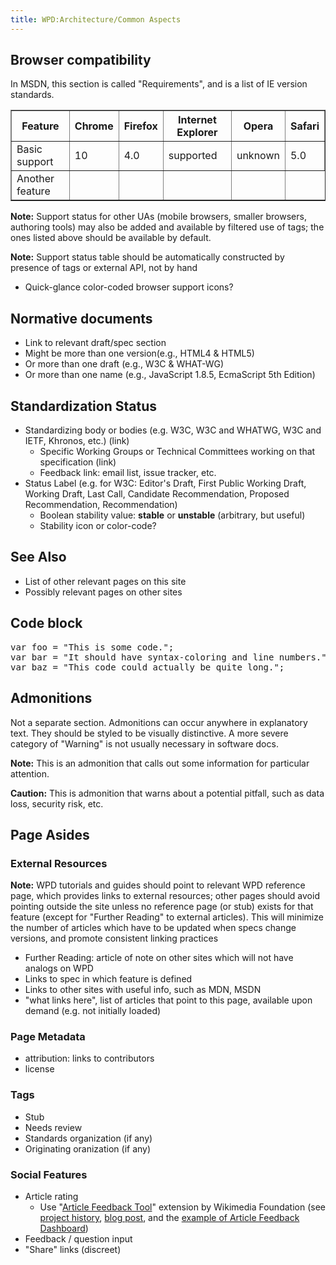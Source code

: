 ```yaml
---
title: WPD:Architecture/Common Aspects
---
```

<h2><span class="mw-headline" id="Browser_compatibility">Browser compatibility</span></h2>
<p>In MSDN, this section is called "Requirements", and is a list of IE version standards.
</p>
<table border="1">
<tr>
<th>Feature
</th>
<th>Chrome
</th>
<th>Firefox
</th>
<th>Internet Explorer
</th>
<th>Opera
</th>
<th>Safari
</th></tr>
<tr>
<td> Basic support
</td>
<td> 10
</td>
<td> 4.0
</td>
<td> supported
</td>
<td> unknown
</td>
<td> 5.0
</td></tr>
<tr>
<td>Another feature
</td>
<td>
</td>
<td>
</td>
<td>
</td>
<td>
</td></tr></table>
<p><b>Note:</b> Support status for other UAs (mobile browsers, smaller browsers, authoring tools) may also be added and available by filtered use of tags; the ones listed above should be available by default.
</p><p><b>Note:</b> Support status table should be automatically constructed by presence of tags or external API, not by hand
</p>
<ul><li> Quick-glance color-coded browser support icons?</li></ul>
<h2><span class="mw-headline" id="Normative_documents">Normative documents</span></h2>
<ul><li> Link to relevant draft/spec section</li>
<li> Might be more than one version(e.g., HTML4 &amp; HTML5)</li>
<li> Or more than one draft (e.g., W3C &amp; WHAT-WG)</li>
<li> Or more than one name (e.g., JavaScript 1.8.5, EcmaScript 5th Edition)</li></ul>
<h2><span class="mw-headline" id="Standardization_Status">Standardization Status</span></h2>
<ul><li> Standardizing body or bodies (e.g. W3C, W3C and WHATWG, W3C and IETF, Khronos, etc.) (link)
<ul><li> Specific Working Groups or Technical Committees working on that specification (link)</li>
<li> Feedback link: email list, issue tracker, etc.</li></ul></li>
<li> Status Label (e.g. for W3C: Editor's Draft, First Public Working Draft, Working Draft, Last Call, Candidate Recommendation, Proposed Recommendation, Recommendation)
<ul><li> Boolean stability value: <b>stable</b> or <b>unstable</b> (arbitrary, but useful)</li>
<li> Stability icon or color-code?</li></ul></li></ul>
<h2><span class="mw-headline" id="See_Also">See Also</span></h2>
<ul><li> List of other relevant pages on this site</li>
<li> Possibly relevant pages on other sites</li></ul>
<h2><span class="mw-headline" id="Code_block">Code block</span></h2>
<pre>
var foo = &quot;This is some code.&quot;;
var bar = &quot;It should have syntax-coloring and line numbers.&quot;;
var baz = &quot;This code could actually be quite long.&quot;;
</pre>
<h2><span class="mw-headline" id="Admonitions">Admonitions</span></h2>
<p>Not a separate section. Admonitions can occur anywhere in explanatory text. They should be styled to be visually distinctive. A more severe category of "Warning" is not usually necessary in software docs.
</p><p><b>Note:</b> This is an admonition that calls out some information for particular attention.
</p><p><b>Caution:</b> This is admonition that warns about a potential pitfall, such as data loss, security risk, etc.
</p>
<h2><span class="mw-headline" id="Page_Asides">Page Asides</span></h2>
<h3><span class="mw-headline" id="External_Resources">External Resources</span></h3>
<p><b>Note:</b> WPD tutorials and guides should point to relevant WPD reference page, which provides links to external resources; other pages should avoid pointing outside the site unless no reference page (or stub) exists for that feature (except for "Further Reading" to external articles).  This will minimize the number of articles which have to be updated when specs change versions, and promote consistent linking practices
</p>
<ul><li> Further Reading: article of note on other sites which will not have analogs on WPD</li>
<li> Links to spec in which feature is defined </li>
<li> Links to other sites with useful info, such as MDN, MSDN</li>
<li> "what links here", list of articles that point to this page, available upon demand (e.g. not initially loaded)</li></ul>
<h3><span class="mw-headline" id="Page_Metadata">Page Metadata</span></h3>
<ul><li> attribution: links to contributors</li>
<li> license</li></ul>
<h3><span class="mw-headline" id="Tags">Tags</span></h3>
<ul><li> Stub</li>
<li> Needs review</li>
<li> Standards organization (if any)</li>
<li> Originating oranization (if any)</li></ul>
<h3><span class="mw-headline" id="Social_Features">Social Features</span></h3>
<ul><li> Article rating
<ul><li> Use "<a rel="nofollow" class="external text" href="http://en.wikipedia.org/wiki/Wikipedia:Article_Feedback_Tool">Article Feedback Tool</a>" extension by Wikimedia Foundation (see <a class="external text" href="http://www.mediawiki.org/wiki/Article_Feedback">project history</a>, <a rel="nofollow" class="external text" href="http://blog.wikimedia.org/2011/07/15/%E2%80%9Crate-this-page%E2%80%9D-is-coming-to-the-english-wikipedia/">blog post</a>, and the <a rel="nofollow" class="external text" href="http://en.wikipedia.org/wiki/Special:ArticleFeedback">example of Article Feedback Dashboard</a>)</li></ul></li>
<li> Feedback / question input</li>
<li> "Share" links (discreet)</li></ul>

<!-- Saved in parser cache with key wpwiki:pcache:idhash:47-0!*!*!!*!*!*!esi=1 and timestamp 20150731181034 and revision id 90
 -->

